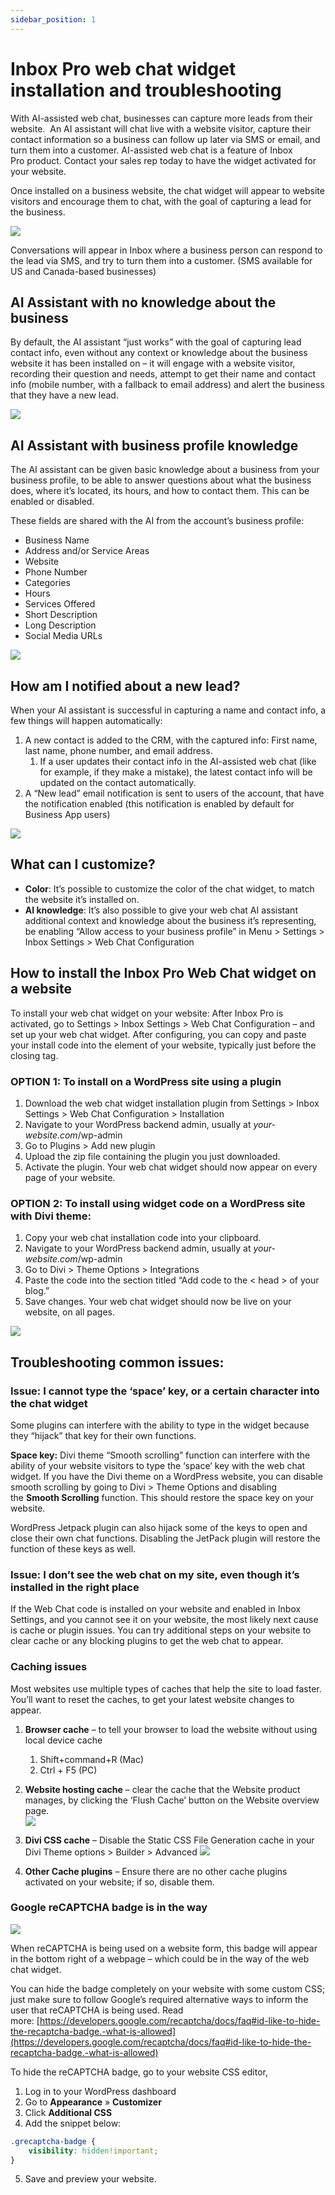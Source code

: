 ```yaml
---
sidebar_position: 1
---
```


# Inbox Pro web chat widget installation and troubleshooting
With AI-assisted web chat, businesses can capture more leads from their website.  An AI assistant will chat live with a website visitor, capture their contact information so a business can follow up later via SMS or email, and turn them into a customer. AI-assisted web chat is a feature of Inbox Pro product. Contact your sales rep today to have the widget activated for your website.

Once installed on a business website, the chat widget will appear to website visitors and encourage them to chat, with the goal of capturing a lead for the business.

![](/img/chat-widget.png)

Conversations will appear in Inbox where a business person can respond to the lead via SMS, and try to turn them into a customer. (SMS available for US and Canada-based businesses)

AI Assistant with no knowledge about the business
-------------------------------------------------

By default, the AI assistant “just works” with the goal of capturing lead contact info, even without any context or knowledge about the business website it has been installed on – it will engage with a website visitor, recording their question and needs, attempt to get their name and contact info (mobile number, with a fallback to email address) and alert the business that they have a new lead.

![](/img/chat-widget-conversation.png)

AI Assistant with business profile knowledge
--------------------------------------------

The AI assistant can be given basic knowledge about a business from your business profile, to be able to answer questions about what the business does, where it’s located, its hours, and how to contact them. This can be enabled or disabled.

These fields are shared with the AI from the account’s business profile:

*   Business Name
*   Address and/or Service Areas
*   Website
*   Phone Number
*   Categories
*   Hours
*   Services Offered
*   Short Description
*   Long Description
*   Social Media URLs

![](/img/chat-widget-conversation-continued.png)

How am I notified about a new lead?
-----------------------------------

When your AI assistant is successful in capturing a name and contact info, a few things will happen automatically:

1.  A new contact is added to the CRM, with the captured info: First name, last name, phone number, and email address.
    1.  If a user updates their contact info in the AI-assisted web chat (like for example, if they make a mistake), the latest contact info will be updated on the contact automatically.
2.  A “New lead” email notification is sent to users of the account, that have the notification enabled (this notification is enabled by default for Business App users)

![](/img/new-lead.png)

What can I customize?
---------------------

*   **Color**: It’s possible to customize the color of the chat widget, to match the website it’s installed on.
*   **AI knowledge**: It’s also possible to give your web chat AI assistant additional context and knowledge about the business it’s representing, be enabling “Allow access to your business profile” in Menu > Settings > Inbox Settings > Web Chat Configuration

How to install the Inbox Pro Web Chat widget on a website
---------------------------------------------------------

To install your web chat widget on your website: After Inbox Pro is activated, go to Settings > Inbox Settings > Web Chat Configuration – and set up your web chat widget. After configuring, you can copy and paste your install code into the <head> element of your website, typically just before the closing </head> tag. 

### OPTION 1: To install on a WordPress site using a plugin

1.  Download the web chat widget installation plugin from Settings > Inbox Settings > Web Chat Configuration > Installation
2.  Navigate to your WordPress backend admin, usually at _your-website.com_/wp-admin
3.  Go to Plugins > Add new plugin
4.  Upload the zip file containing the plugin you just downloaded.
5.  Activate the plugin. Your web chat widget should now appear on every page of your website.

### OPTION 2: To install using widget code on a WordPress site with Divi theme:

1.  Copy your web chat installation code into your clipboard.
2.  Navigate to your WordPress backend admin, usually at _your-website.com_/wp-admin
3.  Go to Divi > Theme Options > Integrations
4.  Paste the code into the section titled “Add code to the < head > of your blog.”
5.  Save changes. Your web chat widget should now be live on your website, on all pages.

![](/img/divi-theme-chat-widget.png)

Troubleshooting common issues:
------------------------------

### Issue: I cannot type the ‘space’ key, or a certain character into the chat widget

Some plugins can interfere with the ability to type in the widget because they “hijack” that key for their own functions.

**Space key:** Divi theme “Smooth scrolling” function can interfere with the ability of your website visitors to type the ‘space’ key with the web chat widget. If you have the Divi theme on a WordPress website, you can disable smooth scrolling by going to Divi > Theme Options and disabling the **Smooth Scrolling** function. This should restore the space key on your website.

WordPress Jetpack plugin can also hijack some of the keys to open and close their own chat functions. Disabling the JetPack plugin will restore the function of these keys as well.

### Issue: I don’t see the web chat on my site, even though it’s installed in the right place

If the Web Chat code is installed on your website and enabled in Inbox Settings, and you cannot see it on your website, the most likely next cause is cache or plugin issues. You can try additional steps on your website to clear cache or any blocking plugins to get the web chat to appear.

### Caching issues

Most websites use multiple types of caches that help the site to load faster. You’ll want to reset the caches, to get your latest website changes to appear.

1.  **Browser cache** – to tell your browser to load the website without using local device cache
    1.  Shift+command+R (Mac)
    2.  Ctrl + F5 (PC)
    
2.  **Website hosting cache** – clear the cache that the Website product manages, by clicking the ‘Flush Cache’ button on the Website overview page.  
    ![](/img/hosting-cache.png)

3.  **Divi CSS cache** – Disable the Static CSS File Generation cache in your Divi Theme options > Builder > Advanced
    ![](/img/css-cache.png)

4.  **Other Cache plugins** – Ensure there are no other cache plugins activated on your website; if so, disable them.

### Google reCAPTCHA badge is in the way  
![](/img/recapthca.png)

When reCAPTCHA is being used on a website form, this badge will appear in the bottom right of a webpage – which could be in the way of the web chat widget.

You can hide the badge completely on your website with some custom CSS; just make sure to follow Google’s required alternative ways to inform the user that reCAPTCHA is being used. Read more: [https://developers.google.com/recaptcha/docs/faq#id-like-to-hide-the-recaptcha-badge.-what-is-allowed](https://developers.google.com/recaptcha/docs/faq#id-like-to-hide-the-recaptcha-badge.-what-is-allowed)

To hide the reCAPTCHA badge, go to your website CSS editor, 

1.  Log in to your WordPress dashboard
2.  Go to **Appearance** » **Customizer**
3.  Click **Additional CSS**
4.  Add the snippet below:

```css
.grecaptcha-badge {
    visibility: hidden!important;
}
```

5.  Save and preview your website.